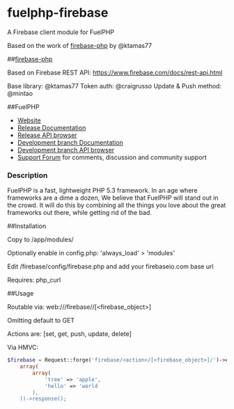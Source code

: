 fuelphp-firebase
================

A Firebase client module for FuelPHP

Based on the work of [firebase-php](https://github.com/ktamas77/firebase-php) by @ktamas77

##[firebase-php](https://github.com/ktamas77/firebase-php)

Based on Firebase REST API: https://www.firebase.com/docs/rest-api.html

Base library: @ktamas77
Token auth: @craigrusso
Update & Push method: @mintao

##FuelPHP

* [Website](http://fuelphp.com/)
* [Release Documentation](http://docs.fuelphp.com)
* [Release API browser](http://api.fuelphp.com)
* [Development branch Documentation](http://dev-docs.fuelphp.com)
* [Development branch API browser](http://dev-api.fuelphp.com)
* [Support Forum](http://fuelphp.com/forums) for comments, discussion and community support

### Description

FuelPHP is a fast, lightweight PHP 5.3 framework. In an age where frameworks are a dime a dozen, We believe that FuelPHP will stand out in the crowd.  It will do this by combining all the things you love about the great frameworks out there, while getting rid of the bad.

##Installation

Copy to /app/modules/

Optionally enable in config.php: 'always_load' > 'modules'

Edit /firebase/config/firebase.php and add your firebaseio.com base url

Requires: php_curl

##Usage

Routable via: web://<project>/firebase/<action>/[<firebase_object>]

Omitting <action> default to GET

Actions are: [set, get, push, update, delete]

Via HMVC:

```php
$firebase = Request::forge('firebase/<action>/[<firebase_object>]/')->execute(
    array(
        array(
            'tree' => 'apple',
            'hello' => 'world
        ),
    ))->response();
```

